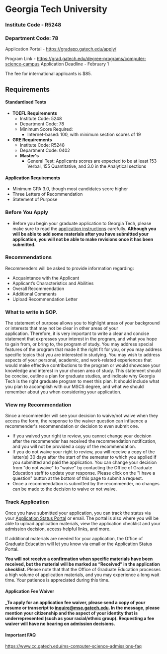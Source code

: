 # Georgia Tech University

### Institute Code - R5248
### Department Code: 78

Application Portal - https://gradapp.gatech.edu/apply/

Program Link - https://grad.gatech.edu/degree-programs/computer-science-campus
Application Deadline - February 1

The fee for international applicants is $85.

## Requirements

#### Standardised Tests

- **TOEFL Requirements**
	- Institute Code: 5248
	- Department Code: 78
	- Minimum Score Required:
	    - Internet-based: 100, with minimum section scores of 19
- **GRE Requirements**
	- Institute Code: R5248
	- Department Code: 0402
	- **Master's**
		- General Test: Applicants scores are expected to be at least 153 Verbal, 155 Quantitative, and 3.0 in the Analytical sections

#### Application Requirements
- Minimum GPA 3.0, though most candidates score higher
- Three Letters of Recommendation
- Statement of Purpose


### Before You Apply
- Before you begin your graduate application to Georgia Tech, please make sure to read the [application instructions](https://grad.gatech.edu/admissions/application-instructions) carefully. **Although you will be able to add some materials after you have submitted your application, you will not be able to make revisions once it has been submitted.**


### Recommendations

Recommenders will be asked to provide information regarding:

- Acquaintance with the Applicant
- Applicant’s Characteristics and Abilities
- Overall Recommendation
- Additional Comments
- Upload Recommendation Letter

### What to write in SOP.

The statement of purpose allows you to highlight areas of your background or interests that may not be clear in other areas of your application. Therefore, it is very important to write a clear and concise statement that expresses your interest in the program, and what you hope to gain from, or bring to, the program of study. You may address special features of the program that made it the right fit for you, or you may address specific topics that you are interested in studying. You may wish to address aspects of your personal, academic, and work-related experiences that would make effective contributions to the program or would showcase your knowledge and interest in your chosen area of study. This statement should be concise, outline a plan for graduate studies, and indicate why Georgia Tech is the right graduate program to meet this plan. It should include what you plan to accomplish with our MSCS degree, and what we should remember about you when considering your application.


### View my Recommendation

Since a recommender will see your decision to waive/not waive when they access the form, the response to the waiver question can influence a recommender's recommendation or decision to even submit one. 

- If you waived your right to review, you cannot change your decision after the recommender has received the recommendation notification, and you will not be provided a copy of the recommendation.   
- If you do not waive your right to review, you will receive a copy of the letter(s) 30 days after the start of the semester to which you applied if you submitted and paid the application. You can change your decision from "do not waive" to "waive" by contacting the Office of Graduate Education staff to update your response. Please click on the "I have a question" button at the bottom of this page to submit a request. 
- Once a recommendation is submitted by the recommender, no changes can be made to the decision to waive or not waive.

### Track Application

Once you have submitted your application, you can track the status via your [Application Status Portal](https://gradapp.gatech.edu/apply/status) or email. The portal is also where you will be able to upload application materials, view the application checklist and your admission decision, access helpful links, and more.

If additional materials are needed for your application, the Office of Graduate Education will let you know via email or the Application Status Portal.

**You will not receive a confirmation when specific materials have been received, but the material will be marked as “Received” in the application checklist.** Please note that that the Office of Graduate Education processes a high volume of application materials, and you may experience a long wait time. Your patience is appreciated during this time.

#### Application Fee Waiver

**_To apply for an application fee waiver, please send a copy of your resume or transcript to [inquire@mse.gatech.edu](mailto:inquire@mse.gatech.edu). In the message, please mention your citizenship and the aspect of your identity that is underrepresented (such as your racial/ethnic group). Requesting a fee waiver will have no bearing on admission decisions.**

#### Important FAQ
https://www.cc.gatech.edu/ms-computer-science-admissions-faq